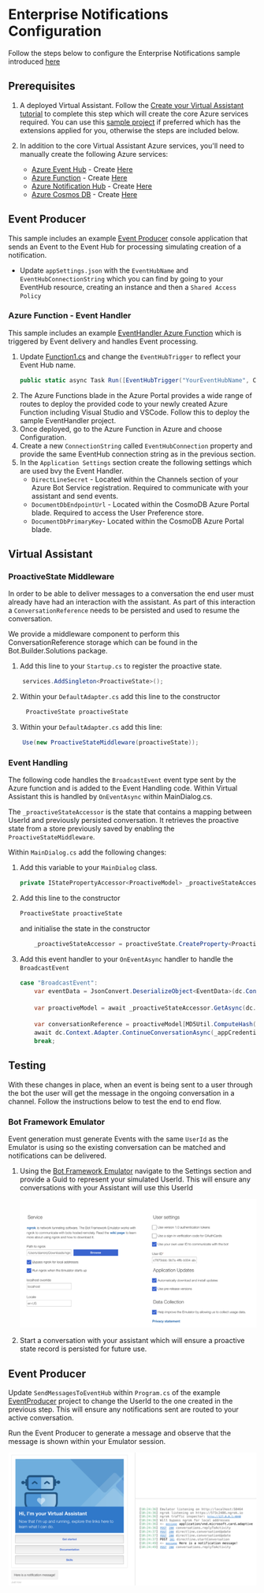 # Enterprise Notifications Configuration

Follow the steps below to configure the Enterprise Notifications sample introduced [here](./readme.md)
## Prerequisites

1. A deployed Virtual Assistant. Follow the [Create your Virtual Assistant tutorial](https://github.com/microsoft/botframework-solutions/tree/master/docs#tutorials) to complete this step which will create the core Azure services required. You can use this [sample project](/samples/EnterpriseNotification/VirtualAssistant) if preferred which has the extensions applied for you, otherwise the steps are included below.

2. In addition to the core Virtual Assistant Azure services, you'll need to manually create the following Azure services:

    - [Azure Event Hub](https://azure.microsoft.com/en-us/services/event-hubs/) - Create [Here](https://ms.portal.azure.com/#create/Microsoft.EventHub)
    - [Azure Function](https://azure.microsoft.com/en-us/services/functions/) - Create [Here](https://ms.portal.azure.com/#create/Microsoft.FunctionApp)
    - [Azure Notification Hub](https://azure.microsoft.com/en-us/services/notification-hubs/) - Create [Here](https://ms.portal.azure.com/#create/Microsoft.NotificationHub)
    - [Azure Cosmos DB](https://azure.microsoft.com/en-us/services/cosmos-db/) - Create [Here]()

## Event Producer

This sample includes an example [Event Producer](/samples/EnterpriseNotification/EventProducer) console application that sends an Event to the Event Hub for processing simulating creation of a notification.

- Update `appSettings.json` with the `EventHubName` and `EventHubConnectionString` which you can find by going to your EventHub resource, creating an instance and then a `Shared Access Policy`

### Azure Function - Event Handler

This sample includes an example [EventHandler Azure Function](/samples/EnterpriseNotification/EventHandler) which is triggered by Event delivery and handles Event processing.

1. Update [Function1.cs](/samples/EnterpriseNotification/EventHandler/Function1.cs) and change the `EventHubTrigger` to reflect your Event Hub name.
    ```csharp
    public static async Task Run([EventHubTrigger("YourEventHubName", Connection = "EventHubConnection")] EventData[] events, ILogger log)`
    ```
2. The Azure Functions blade in the Azure Portal provides a wide range of routes to deploy the provided code to your newly created Azure Function including Visual Studio and VSCode. Follow this to deploy the sample EventHandler project.
3. Once deployed, go to the Azure Function in Azure and choose Configuration.
4. Create a new `ConnectionString` called `EventHubConnection` property and provide the same EventHub connection string as in the previous section.
5. In the `Application Settings` section create the following settings which are used bvy the Event Handler.
    - `DirectLineSecret` - Located within the Channels section of your Azure Bot Service registration. Required to communicate with your assistant and send events.
    - `DocumentDbEndpointUrl` - Located within the CosmoDB Azure Portal blade. Required to access the User Preference store.
    - `DocumentDbPrimaryKey`- Located within the CosmoDB Azure Portal blade.

## Virtual Assistant

### ProactiveState Middleware

In order to be able to deliver messages to a conversation the end user must already have had an interaction with the assistant. As part of this interaction a `ConversationReference` needs to be persisted and used to resume the conversation.

We provide a middleware component to perform this ConversationReference storage which can be found in the Bot.Builder.Solutions package.

1. Add this line to your `Startup.cs` to register the proactive state.
```csharp
    services.AddSingleton<ProactiveState>();
```
2. Within your `DefaultAdapter.cs` add this line to the constructor
```csharp
     ProactiveState proactiveState
```
3. Within your `DefaultAdapter.cs` add this line:
```csharp
    Use(new ProactiveStateMiddleware(proactiveState));
```

### Event Handling

The following code handles the `BroadcastEvent` event type sent by the Azure function and is added to the Event Handling code. Within Virtual Assistant this is handled by `OnEventAsync` within MainDialog.cs.

The `_proactiveStateAccessor` is the state that contains a mapping between UserId and previously persisted conversation. It retrieves the proactive state from a store previously saved by enabling the `ProactiveStateMiddleware`.

Within `MainDialog.cs` add the following changes:

1. Add this variable to your `MainDialog` class.
    ```csharp
    private IStatePropertyAccessor<ProactiveModel> _proactiveStateAccessor;
    ```
2. Add this line to the constructor
    ```csharp
    ProactiveState proactiveState
    ```
    and initialise the state in the constructor
    ```csharp
        _proactiveStateAccessor = proactiveState.CreateProperty<ProactiveModel>(nameof(ProactiveModel));
    ```
3. Add this event handler to your `OnEventAsync` handler to handle the `BroadcastEvent`

    ```csharp
    case "BroadcastEvent":
        var eventData = JsonConvert.DeserializeObject<EventData>(dc.Context.Activity.Value.ToString());

        var proactiveModel = await _proactiveStateAccessor.GetAsync(dc.Context, () => new ProactiveModel());

        var conversationReference = proactiveModel[MD5Util.ComputeHash(eventData.UserId)].Conversation;
        await dc.Context.Adapter.ContinueConversationAsync(_appCredentials.MicrosoftAppId, conversationReference, ContinueConversationCallback(dc.Context, eventData.Message), cancellationToken);
        break;
    ```

## Testing

With these changes in place, when an event is being sent to a user through the bot the user will get the message in the ongoing conversation in a channel. Follow the instructions below to test the end to end flow.

### Bot Framework Emulator

Event generation must generate Events with the same `UserId` as the Emulator is using so the existing conversation can be matched and notifications can be delivered.

1. Using the [Bot Framework Emulator](https://github.com/Microsoft/BotFramework-Emulator) navigate to the Settings section and provide a Guid to represent your simulated UserId. This will ensure any conversations with your Assistant will use this UserId

    ![UserId Settings](/docs/media/emulator-userid.png)
2. Start a conversation with your assistant which will ensure a proactive state record is persisted for future use.

## Event Producer

Update `SendMessagesToEventHub` within `Program.cs` of the example [EventProducer](/samples/EnterpriseNotification/EventProducer) project to change the UserId to the one created in the previous step. This will ensure any notifications sent are routed to your active conversation.

Run the Event Producer to generate a message and observe that the message is shown within your Emulator session.

![Enterprise Notification Demo](/docs/media/enterprisenotification-demo.png)
